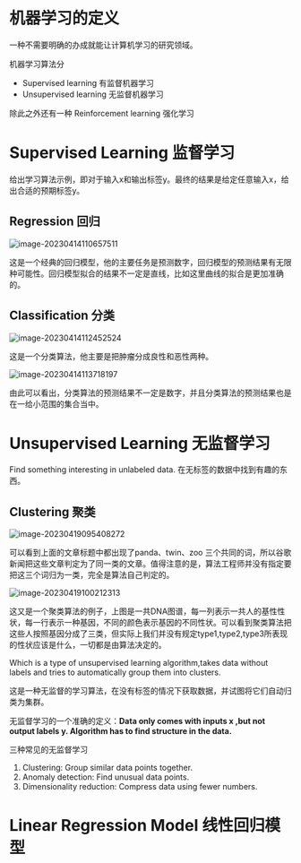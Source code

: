 # 机器学习的定义

一种不需要明确的办成就能让计算机学习的研究领域。

机器学习算法分

- Supervised learning 有监督机器学习
- Unsupervised learning 无监督机器学习

除此之外还有一种 Reinforcement learning 强化学习

# Supervised Learning 监督学习

给出学习算法示例，即对于输入x和输出标签y。最终的结果是给定任意输入x，给出合适的预期标签y。

## Regression 回归

![image-20230414110657511](https://s2.loli.net/2023/04/14/FMkdDfrY4a6vxiB.png)

这是一个经典的回归模型，他的主要任务是预测数字，回归模型的预测结果有无限种可能性。回归模型拟合的结果不一定是直线，比如这里曲线的拟合是更加准确的。

## Classification 分类

![image-20230414112452524](https://s2.loli.net/2023/04/14/mT9MLeCbYvVaESQ.png)

这是一个分类算法，他主要是把肿瘤分成良性和恶性两种。

![image-20230414113718197](https://s2.loli.net/2023/04/14/JFN3y9jlZEg6iBz.png)

由此可以看出，分类算法的预测结果不一定是数字，并且分类算法的预测结果也是在一给小范围的集合当中。

# Unsupervised Learning 无监督学习

Find something interesting in unlabeled data. 在无标签的数据中找到有趣的东西。

## Clustering 聚类

![image-20230419095408272](https://s2.loli.net/2023/04/19/xftBCAYLojqiUab.png)

可以看到上面的文章标题中都出现了panda、twin、zoo 三个共同的词，所以谷歌新闻把这些文章判定为了同一类的文章。值得注意的是，算法工程师并没有指定要把这三个词归为一类，完全是算法自己判定的。

![image-20230419100212313](https://s2.loli.net/2023/04/19/hsOctzSDMLvEeNa.png)

这又是一个聚类算法的例子，上图是一共DNA图谱，每一列表示一共人的基性性状，每一行表示一种基因，不同的颜色表示基因的不同性状。可以看到聚类算法把这些人按照基因分成了三类，但实际上我们并没有规定type1,type2,type3所表现的性状应该是什么，一切都是由算法决定的。

Which is a type  of unsupervised learning algorithm,takes data without labels and tries to  automatically group them into clusters.

这是一种无监督的学习算法，在没有标签的情况下获取数据，并试图将它们自动归类为集群。

无监督学习的一个准确的定义：**Data only comes with inputs x ,but not output labels y. Algorithm has to find structure in the data.**

三种常见的无监督学习

1. Clustering: Group similar data points together.
2. Anomaly detection: Find unusual data points.
3. Dimensionality reduction: Compress data using fewer numbers.

# Linear Regression Model 线性回归模型


